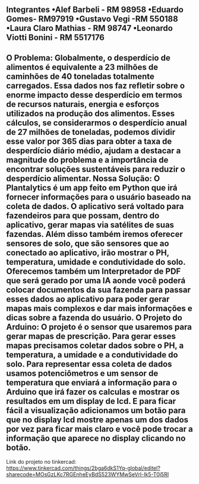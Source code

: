 Integrantes 
•Alef Barbeli - RM 98958 
•Eduardo Gomes- RM97919
•Gustavo Vegi -RM 550188 
•Laura Claro Mathias - RM 98747 
•Leonardo Viotti Bonini - RM 5517176 
----------------------------------------------
O Problema:
Globalmente, o desperdício de alimentos é equivalente a 23 milhões de caminhões de 40 toneladas totalmente carregados. Essa dados nos faz refletir sobre o enorme impacto desse desperdício em termos de recursos naturais, energia e esforços utilizados na produção dos alimentos. Esses cálculos, se considerarmos o desperdício anual de 27 milhões de toneladas, podemos dividir esse valor por 365 dias para obter a taxa de desperdício diário médio, ajudam a destacar a magnitude do problema e a importância de encontrar soluções sustentáveis para reduzir o desperdício alimentar.
Nossa Solução:
O Plantalytics é um app feito em Python que irá fornecer informações para o usuário baseado na coleta de dados. O aplicativo será voltado para fazendeiros para que possam, dentro do aplicativo, gerar mapas via satélites de suas fazendas. Além disso também iremos oferecer sensores de solo, que são sensores que ao conectado ao aplicativo, irão mostrar o PH, temperatura, umidade e condutividade do solo. Oferecemos também um Interpretador de PDF que será gerado por uma IA aonde você poderá colocar documentos da sua fazenda para passar esses dados ao aplicativo para poder gerar mapas mais complexos e dar mais informações e dicas sobre a fazenda do usuário.
O Projeto do Arduino:
O projeto é o sensor que usaremos para gerar mapas de prescrição. Para gerar esses mapas precisamos coletar dados sobre o PH, a temperatura, a umidade e a condutividade do solo. Para representar essa coleta de dados usamos potenciômetros e um sensor de temperatura que enviará a informação para o Arduino que irá fazer os calculas e mostrar os resultados em um display de lcd. E para ficar fácil a visualização adicionamos um botão para que no display lcd mostre apenas um dos dados por vez para ficar mais claro e você pode trocar a informação que aparece no display clicando no botão.
----------------------------------------------
Link do projeto no tinkercad:
https://www.tinkercad.com/things/2bga6dkS1Yq-global/editel?sharecode=MOsGzLKc7RGEnheEyBdS523WYMwSeVrl-Ik5-T0j5RI
